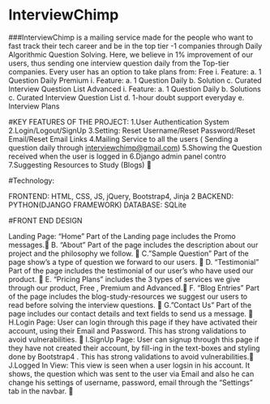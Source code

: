 # InterviewChimp

###InterviewChimp is a mailing service made for the people who want to fast track their tech career and be in the top tier -1 companies through Daily Algorithmic Question Solving. Here, we believe in 1% improvement of our users, thus sending one interview question daily from the Top-tier companies.  Every user has an option to take plans from: 
Free 
	i. Feature: a. 1 Question Daily
Premium 
	i. Feature: a. 1 Question Daily
		          b. Solution
		          c. Curated Interview Question List
Advanced 
	i. Feature: a. 1 Question Daily
		     b. Solutions
		     c. Curated Interview Question List
		      d. 1-hour doubt support everyday
		      e. Interview Plans
 

#KEY FEATURES OF THE PROJECT: 
1.User Authentication System 
2.Login/Logout/SignUp
3.Setting: Reset Username/Reset Password/Reset Email/Reset Email Links
4.Mailing Service to all the users ( Sending a question daily through interviewchimp@gmail.com)
5.Showing the Question received when the user is logged in 
6.Django admin panel contro
7.Suggesting Resources to Study (Blogs) 

 


#Technology: 

FRONTEND: HTML, CSS, JS,  jQuery,  Bootstrap4, Jinja 2 
BACKEND: PYTHON(DJANGO FRAMEWORK) 
DATABASE: SQLite



#FRONT END DESIGN 

Landing Page:
“Home” Part of the Landing page includes the Promo messages.
B. “About” Part of the page includes the description about our project and the philosophy we follow. 
C.”Sample Question” Part of the page show’s a type of question we forward to our users.  
D. “Testimonial” Part of the page includes the testimonial of our user’s who have used our product. 
E. “Pricing Plans” includes the 3 types of services we give through our product, Free , Premium and Advanced.
F. “Blog Entries” Part of the page includes the blog-study-resources we suggest our users to read before solving the interview questions. 
G.”Contact Us” Part of the page includes our contact details and text fields to send us a message.  
H.Login Page: User can login through this page if they have activated their account, using their Email and Password. This has strong validations to avoid vulnerabilities. 
I.SignUp Page: User can signup through this page if they have not  created their account, by fill-ing in the text-boxes  and styling done by Bootstrap4 . This has strong validations to avoid vulnerabilities.
J.Logged In View: This view is seen when a user logsin in his account. It shows, the question which was sent to the user via Email and also he can change his settings of  username, password, email through the “Settings” tab in the navbar. 
















